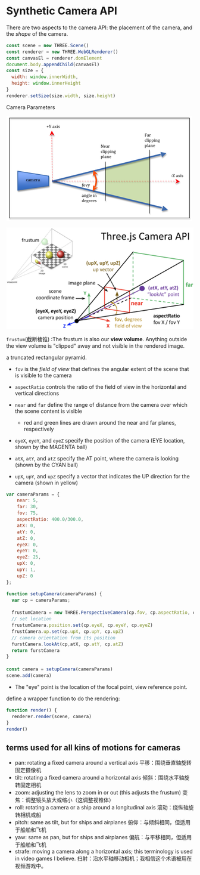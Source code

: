 # Synthetic Camera API

There are two aspects to the camera API: the placement of the camera, and the *shape* of the camera. 

```js
const scene = new THREE.Scene()
const renderer = new THREE.WebGLRenderer()
const canvasEl = renderer.domElement
document.body.appendChild(canvasEl)
const size = {
  width: window.innerWidth,
  height: window.innerHeight
}
renderer.setSize(size.width, size.height)
```









Camera Parameters

![viewing_frustum](images/side_view_frustum.png)




![cameraParams](images/cameraParams.png)

`frustum`(截断棱锥) :The frustum is also our **view volume**. Anything outside the view volume is "clipped" away and not visible in the rendered image.

 a truncated rectangular pyramid.

- `fov` is the *field of view* that defines the angular extent of the scene that is visible to the camera

- `aspectRatio` controls the ratio of the field of view in the horizontal and vertical directions

- `near` and `far` define the range of distance from the camera over which the scene content is visible
  - red and green lines are drawn around the near and far planes, respectively
  
- `eyeX`, `eyeY`, and `eyeZ` specify the position of the camera (EYE location, shown by the MAGENTA ball)

- `atX`, `atY`, and `atZ` specify the AT point, where the camera is looking (shown by the CYAN ball)

- `upX`, `upY`, and `upZ` specify a vector that indicates the UP direction for the camera (shown in yellow)

```js
var cameraParams = {
    near: 5,
    far: 30,
    fov: 75,                 
    aspectRatio: 400.0/300.0, 
    atX: 0,
    atY: 0,
    atZ: 0,
    eyeX: 0,
    eyeY: 0,
    eyeZ: 25,
    upX: 0,
    upY: 1,
    upZ: 0
};
```



```js
function setupCamera(cameraParams) {
  var cp = cameraParams;
  
  frustumCamera = new THREE.PerspectiveCamera(cp.fov, cp.aspectRatio, cp.near, cp.far)
  // set location
  frustumCamera.position.set(cp.eyeX, cp.eyeY, cp.eyeZ)
  frustCamera.up.set(cp.upX, cp.upY, cp.upZ)
  // camera orientation from its position
  furstCamera.lookAt(cp,atX, cp.atY, cp.atZ)
  return furstCamera
}

const camera = setupCamera(cameraParams)
scene.add(camera)
```

- The "eye" point is the location of the focal point, view reference point.







define a  wrapper function to do the rendering:

```js
function render() {
  renderer.render(scene, camera)
}
render()
```





## terms used for all kins of motions for cameras

- pan: rotating a fixed camera around a vertical axis
  平移：围绕垂直轴旋转固定摄像机
- tilt: rotating a fixed camera around a horizontal axis
  倾斜：围绕水平轴旋转固定相机
- zoom: adjusting the lens to zoom in or out (this adjusts the frustum)
  变焦：调整镜头放大或缩小（这调整视锥体）
- roll: rotating a camera or a ship around a longitudinal axis
  滚动：绕纵轴旋转相机或船
- pitch: same as tilt, but for ships and airplanes
  俯仰：与倾斜相同，但适用于船舶和飞机
- yaw: same as pan, but for ships and airplanes
  偏航：与平移相同，但适用于船舶和飞机
- strafe: moving a camera along a horizontal axis; this terminology is used in video games I believe.
  扫射：沿水平轴移动相机；我相信这个术语被用在视频游戏中。
